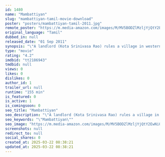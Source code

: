 ```yaml
---
id: 1480
name: "Mambattiyan"
slug: "mambattiyan-tamil-movie-download"
poster: "posters/mambattiyan-tamil-2011.jpg"
remote_poster: "https://m.media-amazon.com/images/M/MV5BODZlMzljYjQtY2EwNi00NmM5LWE0OTAtZDc1MDZlNmVmZTNhXkEyXkFqcGdeQXVyMTEzNzg0Mjkx._V1_SX300.jpg"
original_language: "Tamil"
dubbed_in: null
released_date: "01 Sep 2011"
synopsis: "\"A landlord (Kota Srinivasa Rao) rules a village in western Tamil Nadu. When he is opposed by Mambattiyan's father (Vijayakumar), the 'jameen' kills him. Coming to know of this, Mambattiyan (Prashanth) kills the influential person..."
type: "movie"
rating: "4.2"
imdbid: "tt2186943"
tmdbid: null
views: 0
likes: 0
dislikes: 0
author_id: 1
trailer_url: null
runtime: "155 min"
is_featured: 0
is_active: 1
is_comingsoon: 0
seo_title: "Mambattiyan"
seo_description: "\"A landlord (Kota Srinivasa Rao) rules a village in western Tamil Nadu. When he is opposed by Mambattiyan's father (Vijayakumar), the 'jameen' kills him. Coming to know of this, Mambattiyan (Prashanth) kills the influential person..."
seo_keywords: "\"Mambattiyan\""
seo_image: "https://m.media-amazon.com/images/M/MV5BODZlMzljYjQtY2EwNi00NmM5LWE0OTAtZDc1MDZlNmVmZTNhXkEyXkFqcGdeQXVyMTEzNzg0Mjkx._V1_SX300.jpg"
screenshots: null
redirect_to: null
social_shares: 0
created_at: 2025-03-22 08:38:21
updated_at: 2025-03-22 08:38:21
---
```


